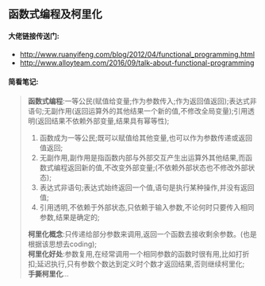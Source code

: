 ## 函数式编程及柯里化
#### 大佬链接传送门:
- http://www.ruanyifeng.com/blog/2012/04/functional_programming.html 
- http://www.alloyteam.com/2016/09/talk-about-functional-programming
#### 简看笔记:
> **函数式编程**:一等公民(赋值给变量;作为参数传入;作为返回值返回);表达式非语句;无副作用(返回运算外的其他结果一个新的值,不修改全局变量);引用透明(返回结果不依赖外部变量,结果具有幂等性);  
  >1. 函数成为一等公民;既可以赋值给其他变量,也可以作为参数传递或返回值返回;
  >2. 无副作用,副作用是指函数内部与外部交互产生出运算外其他结果,而函数式编程返回新的值,不改变外部变量;(不依赖外部状态也不修改外部状态);
  >3. 表达式非语句;表达式始终返回一个值,语句是执行某种操作,并没有返回值;
  >4. 引用透明,不依赖于外部状态,只依赖于输入参数,不论何时只要传入相同参数,结果是确定的;
>
>**柯里化概念**:只传递给部分参数来调用,返回一个函数去接收剩余参数。(也是根据该思想去coding);  
>**柯里化好处**:参数复用,在经常调用一个相同参数的函数时很有用,比如打折扣;延迟执行,只有参数个数达到定义时个数才返回结果,否则继续柯里化;  
>**手撕柯里化**...
